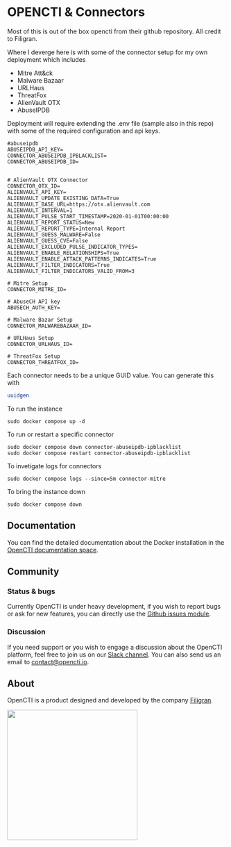 # OPENCTI & Connectors

Most of this is out of the box opencti from their github repository. All credit to Filigran.

Where I deverge here is with some of the connector setup for my own deployment which includes

- Mitre Att&ck
- Malware Bazaar
- URLHaus
- ThreatFox
- AlienVault OTX
- AbuseIPDB

Deployment will require extending the .env file (sample also in this repo) with some of the required configuration and api keys.

```
#abuseipdb
ABUSEIPDB_API_KEY=
CONNECTOR_ABUSEIPDB_IPBLACKLIST=
CONNECTOR_ABUSEIPDB_ID=


# AlienVault OTX Connector
CONNECTOR_OTX_ID=
ALIENVAULT_API_KEY=
ALIENVAULT_UPDATE_EXISTING_DATA=True
ALIENVAULT_BASE_URL=https://otx.alienvault.com
ALIENVAULT_INTERVAL=1
ALIENVAULT_PULSE_START_TIMESTAMP=2020-01-01T00:00:00
ALIENVAULT_REPORT_STATUS=New
ALIENVAULT_REPORT_TYPE=Internal Report
ALIENVAULT_GUESS_MALWARE=False
ALIENVAULT_GUESS_CVE=False
ALIENVAULT_EXCLUDED_PULSE_INDICATOR_TYPES=
ALIENVAULT_ENABLE_RELATIONSHIPS=True
ALIENVAULT_ENABLE_ATTACK_PATTERNS_INDICATES=True
ALIENVAULT_FILTER_INDICATORS=True
ALIENVAULT_FILTER_INDICATORS_VALID_FROM=3

# Mitre Setup
CONNECTOR_MITRE_ID=

# AbuseCH API key
ABUSECH_AUTH_KEY=

# Malware Bazar Setup
CONNECTOR_MALWAREBAZAAR_ID=

# URLHaus Setup
CONNECTOR_URLHAUS_ID=

# ThreatFox Setup
CONNECTOR_THREATFOX_ID=
```

Each connector needs to be a unique GUID value. You can generate this with

```bash
uuidgen
```

To run the instance

```
sudo docker compose up -d
```

To run or restart a specific connector

```
sudo docker compose down connector-abuseipdb-ipblacklist
sudo docker compose restart connector-abuseipdb-ipblacklist

```

To invetigate logs for connectors

```
sudo docker compose logs --since=5m connector-mitre
```

To bring the instance down

```
sudo docker compose down
```


## Documentation

You can find the detailed documentation about the Docker installation in the [OpenCTI documentation space](https://docs.opencti.io/latest/deployment/installation/#using-docker).

## Community

### Status & bugs

Currently OpenCTI is under heavy development, if you wish to report bugs or ask for new features, you can directly use the [Github issues module](https://github.com/OpenCTI-Platform/opencti/issues).

### Discussion

If you need support or you wish to engage a discussion about the OpenCTI platform, feel free to join us on our [Slack channel](https://community.filigran.io). You can also send us an email to contact@opencti.io.

## About

OpenCTI is a product designed and developed by the company [Filigran](https://filigran.io).

<a href="https://filigran.io" alt="Filigran"><img src="https://github.com/OpenCTI-Platform/opencti/raw/master/.github/img/logo_filigran.png" width="300" /></a>
